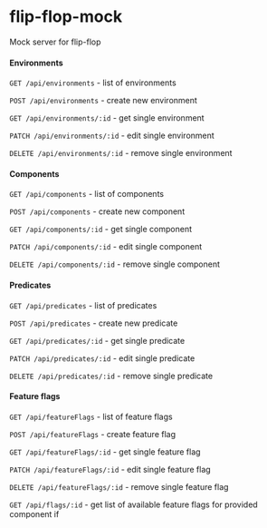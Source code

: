 # flip-flop-mock
Mock server for flip-flop


#### Environments
```GET /api/environments``` - list of environments

```POST /api/environments``` - create new environment

```GET /api/environments/:id``` - get single environment

```PATCH /api/environments/:id``` - edit single environment

```DELETE /api/environments/:id``` - remove single environment

#### Components
```GET /api/components``` - list of components

```POST /api/components``` - create new component

```GET /api/components/:id``` - get single component

```PATCH /api/components/:id``` - edit single component

```DELETE /api/components/:id``` - remove single component

#### Predicates
```GET /api/predicates``` - list of predicates

```POST /api/predicates``` - create new predicate

```GET /api/predicates/:id``` - get single predicate

```PATCH /api/predicates/:id``` - edit single predicate

```DELETE /api/predicates/:id``` - remove single predicate

#### Feature flags
```GET /api/featureFlags``` - list of feature flags

```POST /api/featureFlags``` - create feature flag

```GET /api/featureFlags/:id``` - get single feature flag

```PATCH /api/featureFlags/:id``` - edit single feature flag

```DELETE /api/featureFlags/:id``` - remove single feature flag

```GET /api/flags/:id``` - get list of available feature flags for provided component if
